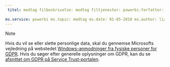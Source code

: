 ```yaml
---
 titel: medtag filbeskrivelse: medtag filtjenester: powerbi-forfatter: eross-msft
 
ms.service: powerbi ms.topic: medtag ms.date: 01-05-2018 ms.author: lizross ms.custom: medtag fil
---
```


>[!Note]
>Hvis du vil se eller slette personlige data, skal du gennemse Microsofts vejledning på webstedet [Windows-anmodninger fra fysiske personer for GDPR](https://docs.microsoft.com/microsoft-365/compliance/gdpr-dsr-windows). Hvis du søger efter generelle oplysninger om GDPR, kan du se [afsnittet om GDPR på Service Trust-portalen](https://servicetrust.microsoft.com/ViewPage/GDPRGetStarted).